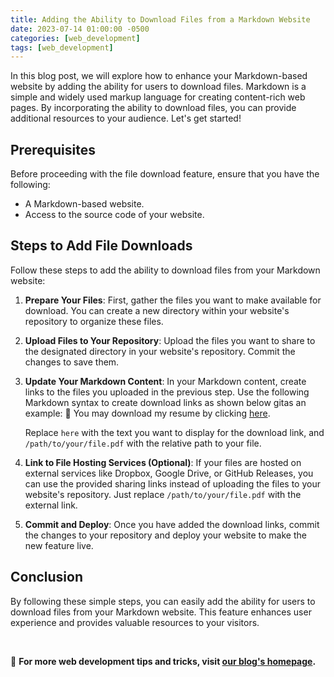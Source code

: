 ```yaml
---
title: Adding the Ability to Download Files from a Markdown Website
date: 2023-07-14 01:00:00 -0500
categories: [web_development]
tags: [web_development]
---
```



In this blog post, we will explore how to enhance your Markdown-based website by adding the ability for users to download files. Markdown is a simple and widely used markup language for creating content-rich web pages. By incorporating the ability to download files, you can provide additional resources to your audience. Let's get started!

## Prerequisites

Before proceeding with the file download feature, ensure that you have the following:

- A Markdown-based website.
- Access to the source code of your website.

## Steps to Add File Downloads

Follow these steps to add the ability to download files from your Markdown website:

1. **Prepare Your Files**: First, gather the files you want to make available for download. You can create a new directory within your website's repository to organize these files.
2. **Upload Files to Your Repository**: Upload the files you want to share to the designated directory in your website's repository. Commit the changes to save them.
3. **Update Your Markdown Content**: In your Markdown content, create links to the files you uploaded in the previous step. Use the following Markdown syntax to create download links as shown below gitas an example:
    📝 You may download my resume by clicking [here](/assets/files/JamisonJohnsonResume_2023.pdf).


    Replace `here` with the text you want to display for the download link, and `/path/to/your/file.pdf` with the relative path to your file.
 
4. **Link to File Hosting Services (Optional)**: If your files are hosted on external services like Dropbox, Google Drive, or GitHub Releases, you can use the provided sharing links instead of uploading the files to your website's repository. Just replace `/path/to/your/file.pdf` with the external link.
5. **Commit and Deploy**: Once you have added the download links, commit the changes to your repository and deploy your website to make the new feature live.

## Conclusion

By following these simple steps, you can easily add the ability for users to download files from your Markdown website. This feature enhances user experience and provides valuable resources to your visitors.

<br>

📖 **For more web development tips and tricks, visit [our blog's homepage](https://blog.johnsonpremier.net).**





